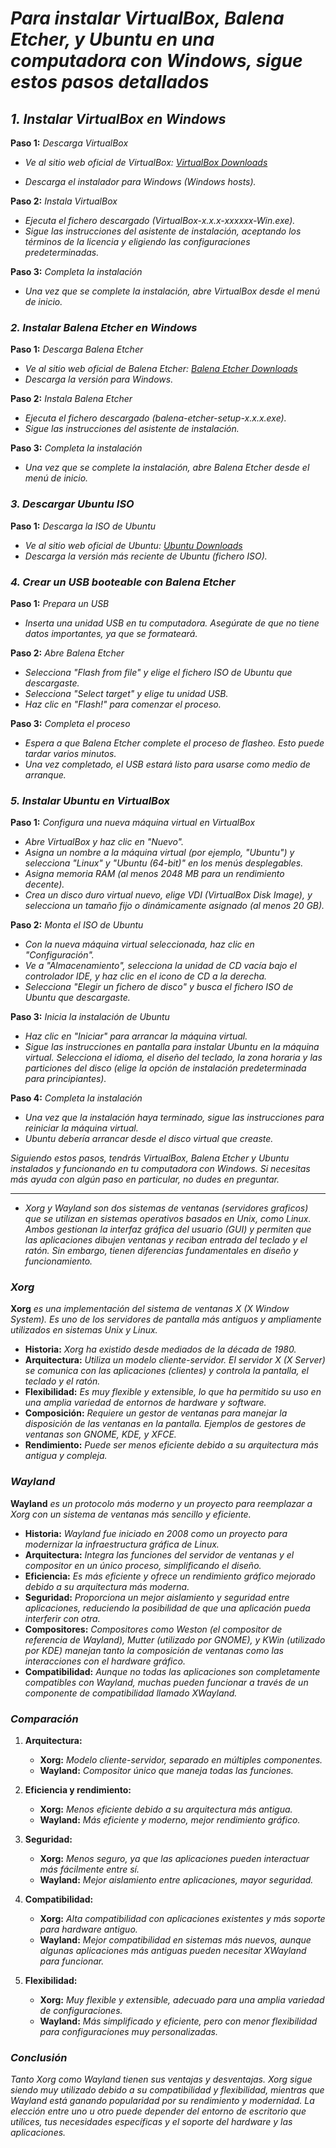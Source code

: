 <!-- Autor: Daniel Benjamin Perez Morales -->
<!-- GitHub: https://github.com/DanielPerezMoralesDev13 -->
<!-- Correo electrónico: danielperezdev@proton.me  -->
# ***Para instalar VirtualBox, Balena Etcher, y Ubuntu en una computadora con Windows, sigue estos pasos detallados***

## ***1. Instalar VirtualBox en Windows***

**Paso 1:** *Descarga VirtualBox*

- *Ve al sitio web oficial de VirtualBox: [VirtualBox Downloads](https://www.virtualbox.org/wiki/Downloads "https://www.virtualbox.org/wiki/Downloads")*

<!-- https://download.virtualbox.org/virtualbox/7.0.18/VirtualBox-7.0.18-162988-Win.exe -->

- *Descarga el instalador para Windows (Windows hosts).*

**Paso 2:** *Instala VirtualBox*

- *Ejecuta el fichero descargado (VirtualBox-x.x.x-xxxxxx-Win.exe).*
- *Sigue las instrucciones del asistente de instalación, aceptando los términos de la licencia y eligiendo las configuraciones predeterminadas.*

**Paso 3:** *Completa la instalación*

- *Una vez que se complete la instalación, abre VirtualBox desde el menú de inicio.*

### ***2. Instalar Balena Etcher en Windows***

**Paso 1:** *Descarga Balena Etcher*

- *Ve al sitio web oficial de Balena Etcher: [Balena Etcher Downloads](https://www.balena.io/etcher/ "https://www.balena.io/etcher/")*
- *Descarga la versión para Windows.*

**Paso 2:** *Instala Balena Etcher*

- *Ejecuta el fichero descargado (balena-etcher-setup-x.x.x.exe).*
- *Sigue las instrucciones del asistente de instalación.*

**Paso 3:** *Completa la instalación*

- *Una vez que se complete la instalación, abre Balena Etcher desde el menú de inicio.*

### ***3. Descargar Ubuntu ISO***

**Paso 1:** *Descarga la ISO de Ubuntu*

- *Ve al sitio web oficial de Ubuntu: [Ubuntu Downloads](https://ubuntu.com/download/desktop "https://ubuntu.com/download/desktop")*
- *Descarga la versión más reciente de Ubuntu (fichero ISO).*

### ***4. Crear un USB booteable con Balena Etcher***

**Paso 1:** *Prepara un USB*

- *Inserta una unidad USB en tu computadora. Asegúrate de que no tiene datos importantes, ya que se formateará.*

**Paso 2:** *Abre Balena Etcher*

- *Selecciona "Flash from file" y elige el fichero ISO de Ubuntu que descargaste.*
- *Selecciona "Select target" y elige tu unidad USB.*
- *Haz clic en "Flash!" para comenzar el proceso.*

**Paso 3:** *Completa el proceso*

- *Espera a que Balena Etcher complete el proceso de flasheo. Esto puede tardar varios minutos.*
- *Una vez completado, el USB estará listo para usarse como medio de arranque.*

### ***5. Instalar Ubuntu en VirtualBox***

**Paso 1:** *Configura una nueva máquina virtual en VirtualBox*

- *Abre VirtualBox y haz clic en "Nuevo".*
- *Asigna un nombre a la máquina virtual (por ejemplo, "Ubuntu") y selecciona "Linux" y "Ubuntu (64-bit)" en los menús desplegables.*
- *Asigna memoria RAM (al menos 2048 MB para un rendimiento decente).*
- *Crea un disco duro virtual nuevo, elige VDI (VirtualBox Disk Image), y selecciona un tamaño fijo o dinámicamente asignado (al menos 20 GB).*

**Paso 2:** *Monta el ISO de Ubuntu*

- *Con la nueva máquina virtual seleccionada, haz clic en "Configuración".*
- *Ve a "Almacenamiento", selecciona la unidad de CD vacía bajo el controlador IDE, y haz clic en el icono de CD a la derecha.*
- *Selecciona "Elegir un fichero de disco" y busca el fichero ISO de Ubuntu que descargaste.*

**Paso 3:** *Inicia la instalación de Ubuntu*

- *Haz clic en "Iniciar" para arrancar la máquina virtual.*
- *Sigue las instrucciones en pantalla para instalar Ubuntu en la máquina virtual. Selecciona el idioma, el diseño del teclado, la zona horaria y las particiones del disco (elige la opción de instalación predeterminada para principiantes).*

**Paso 4:** *Completa la instalación*

- *Una vez que la instalación haya terminado, sigue las instrucciones para reiniciar la máquina virtual.*
- *Ubuntu debería arrancar desde el disco virtual que creaste.*

*Siguiendo estos pasos, tendrás VirtualBox, Balena Etcher y Ubuntu instalados y funcionando en tu computadora con Windows. Si necesitas más ayuda con algún paso en particular, no dudes en preguntar.*

---

- *Xorg y Wayland son dos sistemas de ventanas (servidores graficos) que se utilizan en sistemas operativos basados en Unix, como Linux. Ambos gestionan la interfaz gráfica del usuario (GUI) y permiten que las aplicaciones dibujen ventanas y reciban entrada del teclado y el ratón. Sin embargo, tienen diferencias fundamentales en diseño y funcionamiento.*

### ***Xorg***

**Xorg** *es una implementación del sistema de ventanas X (X Window System). Es uno de los servidores de pantalla más antiguos y ampliamente utilizados en sistemas Unix y Linux.*

- **Historia:** *Xorg ha existido desde mediados de la década de 1980.*
- **Arquitectura:** *Utiliza un modelo cliente-servidor. El servidor X (X Server) se comunica con las aplicaciones (clientes) y controla la pantalla, el teclado y el ratón.*
- **Flexibilidad:** *Es muy flexible y extensible, lo que ha permitido su uso en una amplia variedad de entornos de hardware y software.*
- **Composición:** *Requiere un gestor de ventanas para manejar la disposición de las ventanas en la pantalla. Ejemplos de gestores de ventanas son GNOME, KDE, y XFCE.*
- **Rendimiento:** *Puede ser menos eficiente debido a su arquitectura más antigua y compleja.*

### ***Wayland***

**Wayland** *es un protocolo más moderno y un proyecto para reemplazar a Xorg con un sistema de ventanas más sencillo y eficiente.*

- **Historia:** *Wayland fue iniciado en 2008 como un proyecto para modernizar la infraestructura gráfica de Linux.*
- **Arquitectura:** *Integra las funciones del servidor de ventanas y el compositor en un único proceso, simplificando el diseño.*
- **Eficiencia:** *Es más eficiente y ofrece un rendimiento gráfico mejorado debido a su arquitectura más moderna.*
- **Seguridad:** *Proporciona un mejor aislamiento y seguridad entre aplicaciones, reduciendo la posibilidad de que una aplicación pueda interferir con otra.*
- **Compositores:** *Compositores como Weston (el compositor de referencia de Wayland), Mutter (utilizado por GNOME), y KWin (utilizado por KDE) manejan tanto la composición de ventanas como las interacciones con el hardware gráfico.*
- **Compatibilidad:** *Aunque no todas las aplicaciones son completamente compatibles con Wayland, muchas pueden funcionar a través de un componente de compatibilidad llamado XWayland.*

### ***Comparación***

1. **Arquitectura:**
   - **Xorg:** *Modelo cliente-servidor, separado en múltiples componentes.*
   - **Wayland:** *Compositor único que maneja todas las funciones.*

2. **Eficiencia y rendimiento:**
   - **Xorg:** *Menos eficiente debido a su arquitectura más antigua.*
   - **Wayland:** *Más eficiente y moderno, mejor rendimiento gráfico.*

3. **Seguridad:**
   - **Xorg:** *Menos seguro, ya que las aplicaciones pueden interactuar más fácilmente entre sí.*
   - **Wayland:** *Mejor aislamiento entre aplicaciones, mayor seguridad.*

4. **Compatibilidad:**
   - **Xorg:** *Alta compatibilidad con aplicaciones existentes y más soporte para hardware antiguo.*
   - **Wayland:** *Mejor compatibilidad en sistemas más nuevos, aunque algunas aplicaciones más antiguas pueden necesitar XWayland para funcionar.*

5. **Flexibilidad:**
   - **Xorg:** *Muy flexible y extensible, adecuado para una amplia variedad de configuraciones.*
   - **Wayland:** *Más simplificado y eficiente, pero con menor flexibilidad para configuraciones muy personalizadas.*

### ***Conclusión***

*Tanto Xorg como Wayland tienen sus ventajas y desventajas. Xorg sigue siendo muy utilizado debido a su compatibilidad y flexibilidad, mientras que Wayland está ganando popularidad por su rendimiento y modernidad. La elección entre uno u otro puede depender del entorno de escritorio que utilices, tus necesidades específicas y el soporte del hardware y las aplicaciones.*
